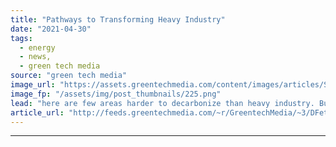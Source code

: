 ```yaml
---
title: "Pathways to Transforming Heavy Industry"
date: "2021-04-30"
tags: 
  - energy
  - news,
  - green tech media
source: "green tech media"
image_url: "https://assets.greentechmedia.com/content/images/articles/Steel_Grinding_Shutterstock_XL.jpg"
image_fp: "/assets/img/post_thumbnails/225.png"
lead: "here are few areas harder to decarbonize than heavy industry. But the stakes are high. Altogether, industry represents over 30% of global GHG emissions, when counting both direct process emissions and industrial energy use. It’s also a huge opportuni ..."
article_url: "http://feeds.greentechmedia.com/~r/GreentechMedia/~3/DFetiVVSjko/pathways-to-transforming-heavy-industry"
---
```


---
